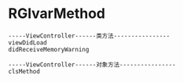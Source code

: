 # RGIvarMethod


```
-----ViewController------类方法----------------
viewDidLoad
didReceiveMemoryWarning

-----ViewController------对象方法----------------
clsMethod
```
